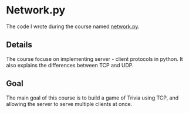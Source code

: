# Network.py
The code I wrote during the course named [network.py](https://courses.campus.gov.il/courses/course-v1:CS+GOV_CS_networkpy103+2020_1/course/).
## Details
The course focuse on implementing server - client protocols in python. It also explains the differences between TCP and UDP.
## Goal
The main goal of this course is to build a game of Trivia using TCP, and allowing the server to serve multiple clients at once.
